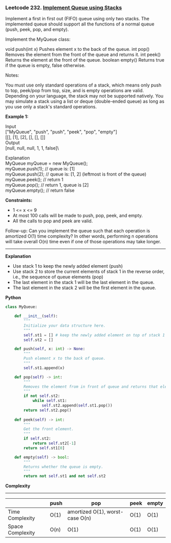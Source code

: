 ### Leetcode 232. [Implement Queue using Stacks](https://leetcode.com/problems/implement-queue-using-stacks/)

Implement a first in first out (FIFO) queue using only two stacks. The implemented queue should support all the functions of a normal queue (push, peek, pop, and empty).

Implement the MyQueue class:

void push(int x) Pushes element x to the back of the queue.
int pop() Removes the element from the front of the queue and returns it.
int peek() Returns the element at the front of the queue.
boolean empty() Returns true if the queue is empty, false otherwise.

Notes:

You must use only standard operations of a stack, which means only push to top, peek/pop from top, size, and is empty operations are valid.
Depending on your language, the stack may not be supported natively. You may simulate a stack using a list or deque (double-ended queue) as long as you use only a stack's standard operations.
 

**Example 1:**

Input\
["MyQueue", "push", "push", "peek", "pop", "empty"]\
[[], [1], [2], [], [], []]\
Output\
[null, null, null, 1, 1, false]\

Explanation\
MyQueue myQueue = new MyQueue();\
myQueue.push(1); // queue is: [1]\
myQueue.push(2); // queue is: [1, 2] (leftmost is front of the queue)\
myQueue.peek(); // return 1\
myQueue.pop(); // return 1, queue is [2]\
myQueue.empty(); // return false
 

**Constraints:**

- 1 <= x <= 9
- At most 100 calls will be made to push, pop, peek, and empty.
- All the calls to pop and peek are valid.
 

Follow-up: Can you implement the queue such that each operation is amortized O(1) time complexity? In other words, performing n operations will take overall O(n) time even if one of those operations may take longer.

******************************
**Explanation**
- Use stack 1 to keep the newly added element (push)
- Use stack 2 to store the current elements of stack 1 in the reverse order, i.e., the sequence of queue elements (pop)
- The last element in the stack 1 will be the last element in the queue.
- The last element in the stack 2 will be the first element in the queue. 

**Python**

```python
class MyQueue:

    def __init__(self):
        """
        Initialize your data structure here.
        """
        self.st1 = [] # keep the newly added element on top of stack 1
        self.st2 = []        

    def push(self, x: int) -> None:
        """
        Push element x to the back of queue.
        """
        self.st1.append(x)

    def pop(self) -> int:
        """
        Removes the element from in front of queue and returns that element.
        """
        if not self.st2:
            while self.st1:
                self.st2.append(self.st1.pop())
        return self.st2.pop()
  
    def peek(self) -> int:
        """
        Get the front element.
        """        
        if self.st2:
            return self.st2[-1]
        return self.st1[0]

    def empty(self) -> bool:
        """
        Returns whether the queue is empty.
        """
        return not self.st1 and not self.st2
```

**Complexity**

---------------------------------------
|                  | push | pop | peek | empty |
|----------------- | ----| ---- | -----| ----- |
| Time Complexity | O(1) | amortized O(1), worst-case O(n) | O(1) | O(1) |
| Space Complexity | O(n) | O(1) | O(1) | O(1) |